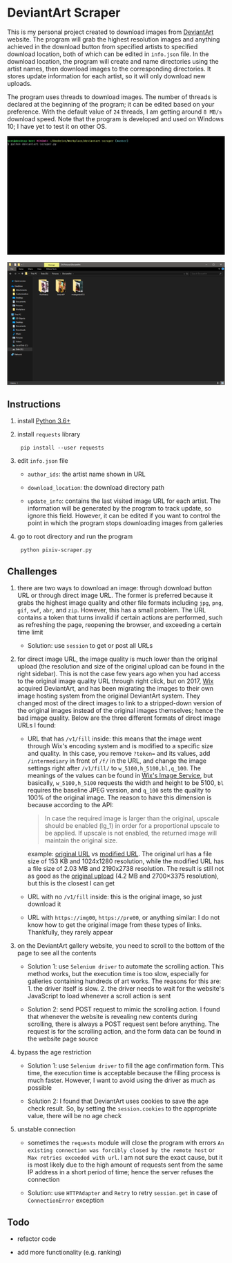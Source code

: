 # DeviantArt Scraper

This is my personal project created to download images from [DeviantArt](https://www.deviantart.com/) website. The program will grab the highest resolution images and anything achieved in the download button from specified artists to specified download location, both of which can be edited in `info.json` file. In the download location, the program will create and name directories using the artist names, then download images to the corresponding directories. It stores update information for each artist, so it will only download new uploads.

The program uses threads to download images. The number of threads is declared at the beginning of the program; it can be edited based on your preference. With the default value of `24` threads, I am getting around `8 MB/s` download speed. Note that the program is developed and used on Windows 10; I have yet to test it on other OS.

![alt text](doc/download.gif?raw=true "download")

![alt text](doc/result.png?raw=true "result")

## Instructions

1. install [Python 3.6+](https://www.python.org/)

2. install `requests` library

        pip install --user requests

3. edit `info.json` file

    - `author_ids`: the artist name shown in URL

    - `download_location`: the download directory path

    - `update_info`: contains the last visited image URL for each artist. The information will be generated by the program to track update, so ignore this field. However, it can be edited if you want to control the point in which the program stops downloading images from galleries

4. go to root directory and run the program

        python pixiv-scraper.py

## Challenges

1. there are two ways to download an image: through download button URL or through direct image URL. The former is preferred because it grabs the highest image quality and other file formats including `jpg`, `png`, `gif`, `swf`, `abr`, and `zip`. However, this has a small problem. The URL contains a token that turns invalid if certain actions are performed, such as refreshing the page, reopening the browser, and exceeding a certain time limit

    - Solution: use `session` to get or post all URLs

2. for direct image URL, the image quality is much lower than the original upload (the resolution and size of the original upload can be found in the right sidebar). This is not the case few years ago when you had access to the original image quality URL through right click, but on 2017, [Wix](https://www.wix.com/) acquired DeviantArt, and has been migrating the images to their own image hosting system from the original DeviantArt system. They changed most of the direct images to link to a stripped-down version of the original images instead of the original images themselves; hence the bad image quality. Below are the three different formats of direct image URLs I found:

      - URL that has `/v1/fill` inside: this means that the image went through Wix's encoding system and is modified to a specific size and quality. In this case, you remove `?token=` and its values, add `/intermediary` in front of `/f/` in the URL, and change the image settings right after `/v1/fill/` to `w_5100,h_5100,bl,q_100`. The meanings of the values can be found in [Wix's Image Service](https://support.wixmp.com/en/article/image-service-3835799), but basically, `w_5100,h_5100` requests the width and height to be 5100, `bl` requires the baseline JPEG version, and `q_100` sets the quality to 100% of the original image. The reason to have this dimension is because according to the API:

        > In case the required image is larger than the original, upscale should be enabled (lg_1) in order for a proportional upscale to be applied. If upscale is not enabled, the returned image will maintain the original size.

        example: [original URL](https://images-wixmp-ed30a86b8c4ca887773594c2.wixmp.com/f/90b0cf78-3356-43b3-a7a2-8e6bf0e85ef1/dcbojon-68d45ef2-5ab7-408b-bf04-cf6d21aa16b5.jpg/v1/fill/w_1024,h_1280,q_70,strp/lantern_by_guweiz_dcbojon-fullview.jpg?token=eyJ0eXAiOiJKV1QiLCJhbGciOiJIUzI1NiJ9.eyJzdWIiOiJ1cm46YXBwOjdlMGQxODg5ODIyNjQzNzNhNWYwZDQxNWVhMGQyNmUwIiwiaXNzIjoidXJuOmFwcDo3ZTBkMTg4OTgyMjY0MzczYTVmMGQ0MTVlYTBkMjZlMCIsIm9iaiI6W1t7ImhlaWdodCI6Ijw9MTI4MCIsInBhdGgiOiJcL2ZcLzkwYjBjZjc4LTMzNTYtNDNiMy1hN2EyLThlNmJmMGU4NWVmMVwvZGNib2pvbi02OGQ0NWVmMi01YWI3LTQwOGItYmYwNC1jZjZkMjFhYTE2YjUuanBnIiwid2lkdGgiOiI8PTEwMjQifV1dLCJhdWQiOlsidXJuOnNlcnZpY2U6aW1hZ2Uub3BlcmF0aW9ucyJdfQ.-Gv_pRk6mqruJcBsg_kIpdAyRdWGzSzAI_YQT0Umh_A) vs [modified URL](https://images-wixmp-ed30a86b8c4ca887773594c2.wixmp.com/intermediary/f/90b0cf78-3356-43b3-a7a2-8e6bf0e85ef1/dcbojon-68d45ef2-5ab7-408b-bf04-cf6d21aa16b5.jpg/v1/fill/w_5100,h_5100,bl,q_100/lantern_by_guweiz_dcbojon-fullview.jpg). The original url has a file size of 153 KB and 1024x1280 resolution, while the modified URL has a file size of 2.03 MB and 2190x2738 resolution. The result is still not as good as the [original upload](https://www.deviantart.com/guweiz/art/Lantern-745215143) (4.2 MB and 2700×3375 resolution), but this is the closest I can get

      - URL with no `/v1/fill` inside: this is the original image, so just download it

      - URL with `https://img00`, `https://pre00`, or anything similar: I do not know how to get the original image from these types of links. Thankfully, they rarely appear

3. on the DeviantArt gallery website, you need to scroll to the bottom of the page to see all the contents

    - Solution 1: use `Selenium driver` to automate the scrolling action. This method works, but the execution time is too slow, especially for galleries containing hundreds of art works. The reasons for this are: 1. the driver itself is slow. 2. the driver needs to wait for the website's JavaScript to load whenever a scroll action is sent

    - Solution 2: send POST request to mimic the scrolling action. I found that whenever the website is revealing new contents during scrolling, there is always a POST request sent before anything. The request is for the scrolling action, and the form data can be found in the website page source

4. bypass the age restriction

    - Solution 1: use `Selenium driver` to fill the age confirmation form. This time, the execution time is acceptable because the filling process is much faster. However, I want to avoid using the driver as much as possible

    - Solution 2: I found that DeviantArt uses cookies to save the age check result. So, by setting the `session.cookies` to the appropriate value, there will be no age check

5. unstable connection

    - sometimes the `requests` module will close the program with errors `An existing connection was forcibly closed by the remote host` or `Max retries exceeded with url`. I am not sure the exact cause, but it is most likely due to the high amount of requests sent from the same IP address in a short period of time; hence the server refuses the connection

    - Solution: use `HTTPAdapter` and `Retry` to retry `session.get` in case of `ConnectionError` exception

## Todo

- refactor code

- add more functionality (e.g. ranking)